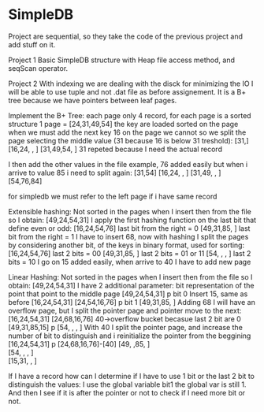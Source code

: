 # SimpleDB

Project are sequential, so they take the code of the previous project and add stuff on it.

Project 1
Basic SimpleDB structure with Heap file access method, and seqScan operator.

Project 2
With indexing we are dealing with the disck for minimizing the IO
I will be able to use tuple and not .dat file as before assignement.
It is a B+ tree because we have pointers between leaf pages.

Implement the B+ Tree:
each page only 4 record, for each page is a sorted structure
1 page = [24,31,49,54]   the key are loaded sorted on the page
when we must add the next key 16 on the page we cannot so we split the page selecting the middle value (31 because 16 is below 31 treshold):
        [31,]
[16,24, , ]     [31,49,54, ]   31 repeted because I need the actual record

I then add the other values in the file example, 76 added easily but when i arrive to value 85 i need to split again:
        [31,54]
[16,24, , ]     [31,49, , ]     [54,76,84]

for simpledb we must refer to the left page if i have same record


Extensible hashing:
Not sorted in the pages when I insert then from the file so I obtain:
[49,24,54,31]
I apply the first hashing function on the last bit that define even or odd:
[16,24,54,76] last bit from the right = 0
[49,31,85, ] last bit from the right = 1
I have to insert 68, now with hashing I split the pages by considering another bit, of the keys in binary format, used for sorting:
[16,24,54,76] last 2 bits = 00
[49,31,85, ] last 2 bits = 01 or 11
[54, , , ] last 2 bits = 10
I go on 15 added easily, when arrive to 40 I have to add new page


Linear Hashing:
Not sorted in the pages when I insert then from the file so I obtain:
[49,24,54,31]
I have 2 additional parameter: bit representation of the point that point to the middle page
[49,24,54,31] p bit 0
Insert 15, same as before
[16,24,54,31] 
[24,54,16,76] p bit 1
[49,31,85, ] 
Adding 68 I will have an overflow page, but I split the pointer page and pointer move to the next:
[16,24,54,31] 
[24,68,16,76]  40->overflow bucket becasue last 2 bit are 0
[49,31,85,15] p 
[54, , , ]
With 40 I split the pointer page, and increase the number of bit to distinguish and i reinitialize the pointer from the beggining
[16,24,54,31] p
[24,68,16,76]-[40]
[49, ,85, ]  
[54, , , ]  
[15,31, , ]

If I have a record how can I determine if I have to use 1 bit or the last 2 bit to distinguish the values:
I use the global variable bit1 the global var is still 1. And then I see if it is after the pointer or not to check if I need more bit or not.